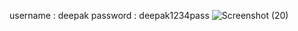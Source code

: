 username : deepak
password : deepak1234pass
![Screenshot (20)](https://user-images.githubusercontent.com/75806982/210135128-0e472f47-647e-43a3-a73a-77f157ce1cfa.png)
